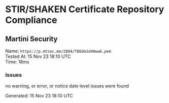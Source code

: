 # STIR/SHAKEN Certificate Repository Compliance

## Martini Security

Name: `https://p.mtsec.me/2884/TBEOm1d40ww6.pem`\
Tested At: 15 Nov 23 18:10 UTC\
Time: 18ms

### Issues

no warning, or error, or notice date level issues were found

Generated: 15 Nov 23 18:10 UTC